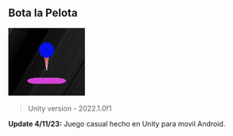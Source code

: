 ## Bota la Pelota

![](https://github.com/camilo1962/BotaPelota/blob/main/Assets/Sprites/Icono.png)


> Unity version - 2022.1.0f1

**Update 4/11/23:** Juego casual hecho en Unity para movil Android.

